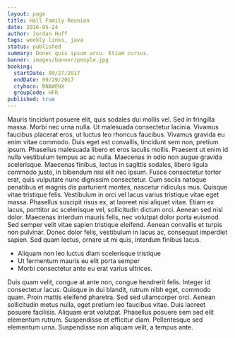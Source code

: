 ```yaml
---
layout: page
title: Hall Family Reunion
date: 2016-05-24
author: Jordan Huff
tags: weekly links, java
status: published
summary: Donec quis ipsum arcu. Etiam cursus.
banner: images/banner/people.jpg
booking:
  startDate: 09/27/2017
  endDate: 09/29/2017
  ctyhocn: BNAWEHX
  groupCode: HFR
published: true
---
```

Mauris tincidunt posuere elit, quis sodales dui mollis vel. Sed in fringilla massa. Morbi nec urna nulla. Ut malesuada consectetur lacinia. Vivamus faucibus placerat eros, ut luctus leo rhoncus faucibus. Vivamus gravida eu enim vitae commodo. Duis eget est convallis, tincidunt sem non, pretium ipsum. Phasellus malesuada libero et eros iaculis mollis. Praesent ut enim id nulla vestibulum tempus ac ac nulla. Maecenas in odio non augue gravida scelerisque. Maecenas finibus, lectus in sagittis sodales, libero ligula commodo justo, in bibendum nisi elit nec ipsum. Fusce consectetur tortor erat, quis vulputate nunc dignissim consectetur.
Cum sociis natoque penatibus et magnis dis parturient montes, nascetur ridiculus mus. Quisque vitae tristique felis. Vestibulum in orci vel lacus varius tristique vitae eget massa. Phasellus suscipit risus ex, at laoreet nisi aliquet vitae. Etiam ex lacus, porttitor ac scelerisque vel, sollicitudin dictum orci. Aenean sed nisl dolor. Maecenas interdum mauris felis, nec volutpat dolor porta euismod. Sed semper velit vitae sapien tristique eleifend. Aenean convallis et turpis non pulvinar. Donec dolor felis, vestibulum in lacus ac, consequat imperdiet sapien. Sed quam lectus, ornare ut mi quis, interdum finibus lacus.

* Aliquam non leo luctus diam scelerisque tristique
* Ut fermentum mauris eu elit porta semper
* Morbi consectetur ante eu erat varius ultrices.

Duis quam velit, congue at ante non, congue hendrerit felis. Integer id consectetur lacus. Quisque in dui blandit, rutrum nibh eget, commodo quam. Proin mattis eleifend pharetra. Sed sed ullamcorper orci. Aenean sollicitudin metus nulla, eget pretium leo faucibus vitae. Duis laoreet posuere facilisis. Aliquam erat volutpat. Phasellus posuere sem sed elit elementum rutrum. Suspendisse et efficitur diam. Pellentesque sed elementum urna. Suspendisse non aliquam velit, a tempus ante.
